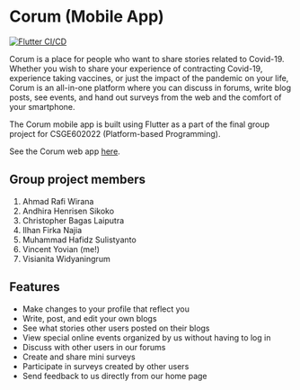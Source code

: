 # Corum (Mobile App)

[![Flutter CI/CD](https://github.com/spacesick/corum-mobile/actions/workflows/main.yml/badge.svg)](https://github.com/spacesick/corum-mobile/actions/workflows/main.yml)

Corum is a place for people who want to share stories related to Covid-19. Whether you wish to share your experience of contracting Covid-19, experience taking vaccines, or just the impact of the pandemic on your life, Corum is an all-in-one platform where you can discuss in forums, write blog posts, see events, and hand out surveys from the web and the comfort of your smartphone.

The Corum mobile app is built using Flutter as a part of the final group project for CSGE602022 (Platform-based Programming).

See the Corum web app [here](https://github.com/spacesick/corum-web).

## Group project members

1. Ahmad Rafi Wirana
2. Andhira Henrisen Sikoko
3. Christopher Bagas Laiputra
4. Ilhan Firka Najia
5. Muhammad Hafidz Sulistyanto
6. Vincent Yovian (me!)
7. Visianita Widyaningrum

## Features

- Make changes to your profile that reflect you
- Write, post, and edit your own blogs
- See what stories other users posted on their blogs
- View special online events organized by us without having to log in
- Discuss with other users in our forums
- Create and share mini surveys
- Participate in surveys created by other users
- Send feedback to us directly from our home page

